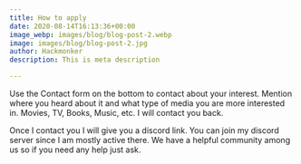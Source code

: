 ```yaml
---
title: How to apply
date: 2020-08-14T16:13:36+00:00
image_webp: images/blog/blog-post-2.webp
image: images/blog/blog-post-2.jpg
author: Hackmonker
description: This is meta description

---
```

Use the Contact form on the bottom to contact about your interest. Mention where you heard about it and what type of media you are more interested in. Movies, TV, Books, Music, etc. I will contact you back.

Once I contact you I will give you a discord link. You can join my discord server since I am mostly active there. We have a helpful community among us so if you need any help just ask.